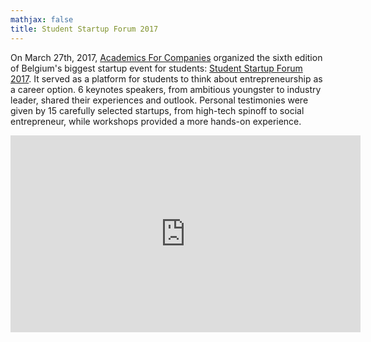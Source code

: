 ```yaml
---
mathjax: false
title: Student Startup Forum 2017
---
```

On March 27th, 2017, [Academics For Companies](http://www.afcleuven.be/) organized the sixth edition of Belgium's biggest startup event for students: [Student Startup Forum 2017](https://arnoutdevos.github.io/assets/html/stst2017/). It served as a platform for students to think about entrepreneurship as a career option. 6 keynotes speakers, from ambitious youngster to industry leader, shared their experiences and outlook. Personal testimonies were given by 15 carefully selected startups, from high-tech spinoff to social entrepreneur, while workshops provided a more hands-on experience.

<iframe width="560" height="315" src="https://www.youtube.com/embed/kjtW_oByZCA?rel=0&amp;showinfo=0" frameborder="0" gesture="media" allow="encrypted-media" allowfullscreen></iframe>

